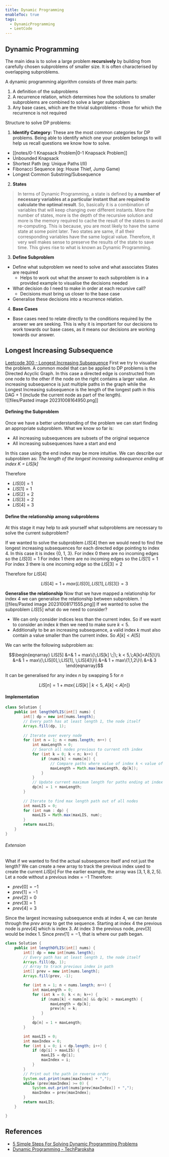 ```yaml
---
title: Dynamic Programming
enableToc: true
tags:
  - DynamicProgramming
  - LeetCode
---
```

## Dynamic Programming
The main idea is to solve a large problem **recursively** by building from carefully chosen subproblems of smaller size. It is often characterised by overlapping subproblems. 

A dynamic programming algorithm consists of three main parts:
1. A definition of the subproblems
2. A recurrence relation, which determines how the solutions to smaller subproblems are combined to solve a larger subproblem
3. Any base cases, which are the trivial subproblems - those for which the recurrence is not required

Structure to solve DP problems:
1. **Identify Category:**
These are the most common categories for DP problems. Being able to identify which one your problem belongs to will help us recall questions we know how to solve.

- [[notes/0-1 Knapsack Problem|0-1 Knapsack Problem]]
- Unbounded Knapsack
- Shortest Path (eg: Unique Paths I/II)
- Fibonacci Sequence (eg: House Thief, Jump Game)
- Longest Common Substring/Subsequence

2. **States**

>In terms of Dynamic Programming, a state is defined by **a number of necessary variables at a particular instant that are required to calculate the optimal result**. So, basically it is a combination of variables that will keep changing over different instants. More the number of states, more is the depth of the recursive solution and more is the memory required to cache the result of the states to avoid re-computing. This is because, you are most likely to have the same state at some point later. Two states are same, if all their corresponding variables have the same logical value. Therefore, it very well makes sense to preserve the results of the state to save time. This gives rise to what is known as Dynamic Programming.

3. **Define Subproblem**
- Define what subproblem we need to solve and what associates States are required
	- Helps to work out what the answer to each subproblem is in a provided example to visualise the decisions needed
- What decision do I need to make in order at each recursive call?
	- Decisions must bring us closer to the base case
- Generalise these decisions into a recurrence relation.

4. **Base Cases**
- Base cases need to relate directly to the conditions required by the answer we are seeking. This is why it is important for our decisions to work towards our base cases, as it means our decisions are working towards our answer.
## Longest Increasing Subsequence
[Leetcode 300 - Longest Increasing Subsequence](https://leetcode.com/problems/longest-increasing-subsequence/)
First we try to visualise the problem. A common model that can be applied to DP problems is the Directed Acyclic Graph. In this case a directed edge is constructed from one node to the other if the node on the right contains a larger value. An increasing subsequence is just multiple paths in the graph while the Longest Increasing subsequence is the length of the longest path in this DAG + 1 (include the current node as part of the length).  
![[files/Pasted image 20231008164950.png]]

#### Defining the Subproblem
Once we have a better understanding of the problem we can start finding an appropriate subproblem. 
What we know so far is:
- All increasing subsequences are subsets of the original sequence
- All increasing subsequences have a start and end

In this case using the end index may be more intuitive.
We can describe our subproblem as: *The length of the longest increasing subsequence ending at index K = $LIS[k]$*

Therefore
-  $LIS[0] = 1$
-  $LIS[1] = 1$
-  $LIS[2] = 2$
-  $LIS[3] = 2$
-  $LIS[4] = 3$

#### Define the relationship among subproblems
At this stage it may help to ask yourself what subproblems are necessary to solve the current subproblem?

If we wanted to solve the subproblem $LIS[4]$ then we would need to find the longest increasing subsequences for each directed edge pointing to index 4. In this case it is index {0, 1, 3}. 
For index 0 there are no incoming edges so the $LIS[0] = 1$
For index 1 there are no incoming edges so the $LIS[1] = 1$
For index 3 there is one incoming edge so the $LIS[3] = 2$

Therefore for $LIS[4]$

$$LIS[4] = 1 + max\{LIS[0], LIS[1],LIS[3]\} = 3$$

**Generalise the relationship**
Now that we have mapped a relationship for index 4 we can generalise the relationship between subproblem.
![[files/Pasted image 20231008171555.png]]
If we wanted to solve the subproblem $LIS[5]$ what do we need to consider?
- We can only consider indices less than the current index. So if we want to consider an index $k$ then we need to make sure $k < 5$. 
- Additionally to be an increasing subsequence, a valid index $k$ must also contain a value smaller than the current index. So $A[k] < A[5]$

We can write the following subproblem as:

$$\begin{eqnarray}
LIS[5] &=& 1 + max\{\;LIS[k] \;|\; k < 5,\;A[k]<A[5]\}\\
&=& 1 + max\{\;LIS[0],\;LIS[1], \;LIS[4]\}\\
&=& 1 + max\{1,1,2\}\\
&=& 3
\end{eqnarray}$$

It can be generalised for any index $n$ by swapping 5 for $n$

$$LIS[n] = 1 + max\{\;LIS[k] \;|\; k < 5,\;A[k]<A[n]\}$$

#### Implementation
```java {title=Leetcode 300}
class Solution {
    public int lengthOfLIS(int[] nums) {
        int[] dp = new int[nums.length];
        // Every path has at least length 1, the node itself
        Arrays.fill(dp, 1);
        
        // Iterate over every node
        for (int n = 1; n < nums.length; n++) {
            int maxLength = 0;
            // Search all nodes previous to current nth index
            for (int k = 0; k < n; k++) {
                if (nums[k] < nums[n]) {
                    // Compare paths where value of index k < value of index n
                    maxLength = Math.max(maxLength, dp[k]);
                }
            }
            // Update current maximum length for paths ending at index n
            dp[n] = 1 + maxLength;
        }
        
        // Iterate to find max length path out of all nodes
        int maxLIS = 0;
        for (int num : dp) {
            maxLIS = Math.max(maxLIS, num);
        }
        return maxLIS;
    }
}
```

###### Extension
What if we wanted to find the actual subsequence itself and not just the length?
We can create a new array to track the previous index used to create the current $LIS[n]$ 
For the earlier example, the array was $[3,1,8,2,5]$. Let a node without a previous index = $-1$ 
Therefore:
- $prev[0] = -1$
- $prev[1] = -1$
- $prev[2] = 0$
- $prev[3] = 1$
- $prev[4] = 3$

Since the largest increasing subsequence ends at index 4, we can iterate through the $prev$ array to get the sequence. Starting at index 4 the previous node is $prev[4]$ which is index 3. At index 3 the previous node, $prev[3]$ would be index 1. Since $prev[1] = -1$, that is where our path began. 

```java {title=LIS with subsequence}
class Solution {
    public int lengthOfLIS(int[] nums) {
        int[] dp = new int[nums.length];
        // Every path has at least length 1, the node itself
        Arrays.fill(dp, 1);
        // Array to track previous index in path
        int[] prev = new int[nums.length];
        Arrays.fill(prev, -1);

        for (int n = 1; n < nums.length; n++) {
            int maxLength = 0;
            for (int k = 0; k < n; k++) {
                if (nums[k] < nums[n] && dp[k] > maxLength) {
                    maxLength = dp[k];
                    prev[n] = k;
                }
            }
            dp[n] = 1 + maxLength;
        }

        int maxLIS = 0;
        int maxIndex = 0;
        for (int i = 0; i < dp.length; i++) {
            if (dp[i] > maxLIS) {
                maxLIS = dp[i];
                maxIndex = i;
            }
        }
        // Print out the path in reverse order
        System.out.print(nums[maxIndex] + ",");
        while (prev[maxIndex] >= 0) {
            System.out.print(nums[prev[maxIndex]] + ",");
            maxIndex = prev[maxIndex];
        }
        return maxLIS;
    }

}
```
## References 
- [5 Simple Steps For Solving Dynamic Programming Problems](https://www.youtube.com/watch?v=aPQY__2H3tE)
- [Dynamic Programming - TechParoksha](https://techparoksha.quora.com/Dynamic-Programming-Part-1)